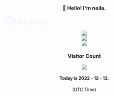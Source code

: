 
<h3 align="center">👋 Hello! I'm neila.</h3>
<a href="https://skyline.github.com/neila-a/2022"><svg xmlns="http://www.w3.org/2000/svg" width="134" height="32" viewBox="0 0 134 32" class="w-24 md:w-auto landscape:w-24"><path fill="#F0F6FC" fill-rule="evenodd" d="M49.072 27.27C53.77 27.27 56.902 25.056 56.902 21.141 56.902 17.739 54.472 16.146 51.61 15.579L48.235 14.904C47.128 14.661 45.157 14.283 45.157 12.393 45.157 10.854 46.372 9.855 48.64 9.855 50.881 9.855 52.42 10.827 52.555 12.852L56.2 12.852C56.119 9.369 53.392 7.047 48.802 7.047 44.374 7.047 41.431 9.369 41.431 12.879 41.431 17.037 45.319 17.847 47.074 18.225L50.395 18.927C51.259 19.116 53.122 19.521 53.122 21.519 53.122 23.247 51.691 24.435 49.126 24.435 46.291 24.435 44.779 23.166 44.671 20.871L41.026 20.871C41.053 24.624 43.915 27.27 49.072 27.27zM63.517 27L63.517 22.788 65.623 20.628 69.808 27 73.642 27 67.945 18.252 73.372 12.69 69.187 12.69 63.517 18.63 63.517 7.047 60.142 7.047 60.142 27 63.517 27zM76.288 31.779C79.717 31.779 81.499 29.862 82.39 27.243L87.493 12.69 83.983 12.69 82.093 18.792 80.851 23.004 80.662 23.004 79.393 18.792 77.368 12.69 73.75 12.69 79.096 26.325 78.853 27.027C78.61 27.81 77.935 28.971 75.991 28.971 75.748 28.971 75.289 28.971 74.695 28.863L74.695 31.644C75.181 31.725 75.829 31.779 76.288 31.779zM92.704 27L92.704 7.047 89.383 7.047 89.383 27 92.704 27zM99.967 10.827L99.967 7.209 96.646 7.209 96.646 10.827 99.967 10.827zM99.967 27L99.967 12.69 96.646 12.69 96.646 27 99.967 27zM107.257 27L107.257 19.467C107.257 16.983 108.634 15.255 110.848 15.255 112.738 15.255 113.791 16.335 113.791 18.684L113.791 27 117.166 27 117.166 18.333C117.166 14.796 115.492 12.42 112.225 12.42 110.092 12.42 108.364 13.473 107.473 15.336L107.257 15.336 106.852 12.69 103.909 12.69 103.909 27 107.257 27zM126.886 27.27C130.369 27.27 132.988 25.38 133.474 22.572L130.153 22.572C129.829 23.787 128.587 24.651 126.859 24.651 124.645 24.651 123.214 23.22 123.268 20.601L133.258 20.601C133.339 20.142 133.393 19.44 133.393 18.9 133.393 15.012 130.909 12.42 126.832 12.42 122.701 12.42 119.92 15.336 119.92 19.872 119.92 24.354 122.728 27.27 126.886 27.27zM130.045 18.306L123.295 18.306C123.376 16.335 124.726 15.012 126.751 15.012 128.803 15.012 130.018 16.227 130.045 18.306zM15.9985267-1.77635684e-14C7.16436969-1.77635684e-14 0 7.3446728 0 16.4054189 0 23.6534115 4.58405721 29.801667 10.9420179 31.9709287 11.7425335 32.1219915 12.0342552 31.6154276 12.0342552 31.1803667 12.0342552 30.7916318 12.020504 29.7593694 12.0126462 28.3907406 7.56217195 29.3817125 6.62316216 26.1912664 6.62316216 26.1912664 5.89533135 24.2959319 4.84631204 23.7913822 4.84631204 23.7913822 3.3935971 22.7742261 4.95632156 22.7943678 4.95632156 22.7943678 6.56226404 22.9101826 7.40697996 24.4852639 7.40697996 24.4852639 8.83415697 26.9918991 11.1522146 26.2678048 12.063722 25.8478503 12.2090917 24.7883966 12.6226097 24.0653094 13.0793456 23.6554257 9.52662758 23.2415136 5.7912152 21.8336084 5.7912152 15.5473822 5.7912152 13.7567847 6.41492986 12.2914756 7.43841125 11.1454126 7.27339697 10.7304934 6.72433162 9.06175317 7.5955677 6.80386802 7.5955677 6.80386802 8.93827312 6.36276467 11.9949661 8.4857004 13.27088 8.12113554 14.6401056 7.93986019 16.0004911 7.93281059 17.3598944 7.93986019 18.7281378 8.12113554 20.0060161 8.4857004 23.0607447 6.36276467 24.4014856 6.80386802 24.4014856 6.80386802 25.2746861 9.06175317 24.7256208 10.7304934 24.5615888 11.1454126 25.5870346 12.2914756 26.2058381 13.7567847 26.2058381 15.5473822 26.2058381 21.8497218 22.4645324 23.2364782 18.9010099 23.6423336 19.4746309 24.1488974 19.9863716 25.1499402 19.9863716 26.6807098 19.9863716 28.8731344 19.966727 30.6425832 19.966727 31.1803667 19.966727 31.6194559 20.255502 32.1300481 21.0668222 31.9699216 27.4198717 29.7956245 32 23.6513973 32 16.4054189 32 7.3446728 24.8356303-1.77635684e-14 15.9985267-1.77635684e-14"></path></svg>
<p align="center">
  <!-- blog -->
</p>
<p align="center">
  <a href="https://github.com/neila-a" title="Neila's GitHub Stats">
    <img src="https://github-readme-stats.vercel.app/api?username=neila-a&show_icons=true&count_private=true&layout=compact&theme=default">
  </a>
  <br/>
  <a href="https://wakatime.com/@neila" title="Wakatime Stats">
    <img src="https://github-readme-stats.vercel.app/api/wakatime?username=@neila&layout=compact">
  </a>
  <br/>
  <a href="https://github.com/neila-a" title="Most Used Languages">
    <img src="https://github-readme-stats.vercel.app/api/top-langs/?username=neila-a&layout=compact&count_private=true&theme=default">
  </a>  
  <br />
  <div align="center">
  <h3>Visitor Count</h3>  
  <img src="https://profile-counter.glitch.me/neila-a/count.svg" />  
  </div>
</p>
<h4 align="center">Today is 2022 - 12 - 12.</h4>
<p align="center"> (UTC Time) </p>
